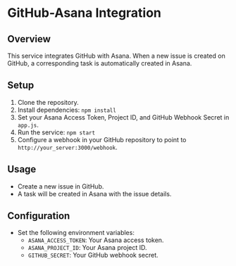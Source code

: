# GitHub-Asana Integration

## Overview

This service integrates GitHub with Asana. When a new issue is created on GitHub, a corresponding task is automatically created in Asana.

## Setup

1. Clone the repository.
2. Install dependencies: `npm install`
3. Set your Asana Access Token, Project ID, and GitHub Webhook Secret in `app.js`.
4. Run the service: `npm start`
5. Configure a webhook in your GitHub repository to point to `http://your_server:3000/webhook`.

## Usage

- Create a new issue in GitHub.
- A task will be created in Asana with the issue details.

## Configuration

- Set the following environment variables:
  - `ASANA_ACCESS_TOKEN`: Your Asana access token.
  - `ASANA_PROJECT_ID`: Your Asana project ID.
  - `GITHUB_SECRET`: Your GitHub webhook secret.
